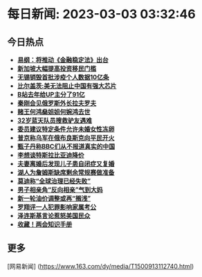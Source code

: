 
# 每日新闻: 2023-03-03 03:32:46
## 今日热点

- **[易纲：将推动《金融稳定法》出台](https://www.163.com/search?keyword=%E6%98%93%E7%BA%B2%EF%BC%9A%E5%B0%86%E6%8E%A8%E5%8A%A8%E3%80%8A%E9%87%91%E8%9E%8D%E7%A8%B3%E5%AE%9A%E6%B3%95%E3%80%8B%E5%87%BA%E5%8F%B0)**
- **[新加坡大幅提高投资移民门槛](https://www.163.com/search?keyword=%E6%96%B0%E5%8A%A0%E5%9D%A1%E5%A4%A7%E5%B9%85%E6%8F%90%E9%AB%98%E6%8A%95%E8%B5%84%E7%A7%BB%E6%B0%91%E9%97%A8%E6%A7%9B)**
- **[无锡销毁首批涉疫个人数据10亿条](https://www.163.com/search?keyword=%E6%97%A0%E9%94%A1%E9%94%80%E6%AF%81%E9%A6%96%E6%89%B9%E6%B6%89%E7%96%AB%E4%B8%AA%E4%BA%BA%E6%95%B0%E6%8D%AE10%E4%BA%BF%E6%9D%A1)**
- **[比尔盖茨:美无法阻止中国有强大芯片](https://www.163.com/search?keyword=%E6%AF%94%E5%B0%94%E7%9B%96%E8%8C%A8%3A%E7%BE%8E%E6%97%A0%E6%B3%95%E9%98%BB%E6%AD%A2%E4%B8%AD%E5%9B%BD%E6%9C%89%E5%BC%BA%E5%A4%A7%E8%8A%AF%E7%89%87)**
- **[B站去年给UP主分了91亿](https://www.163.com/search?keyword=B%E7%AB%99%E5%8E%BB%E5%B9%B4%E7%BB%99UP%E4%B8%BB%E5%88%86%E4%BA%8691%E4%BA%BF)**
- **[秦刚会见俄罗斯外长拉夫罗夫](https://www.163.com/search?keyword=%E7%A7%A6%E5%88%9A%E4%BC%9A%E8%A7%81%E4%BF%84%E7%BD%97%E6%96%AF%E5%A4%96%E9%95%BF%E6%8B%89%E5%A4%AB%E7%BD%97%E5%A4%AB)**
- **[赌王何鸿燊姐姐何婉鸿去世](https://www.163.com/search?keyword=%E8%B5%8C%E7%8E%8B%E4%BD%95%E9%B8%BF%E7%87%8A%E5%A7%90%E5%A7%90%E4%BD%95%E5%A9%89%E9%B8%BF%E5%8E%BB%E4%B8%96)**
- **[32岁蓝天队员搜救驴友遇难](https://www.163.com/search?keyword=32%E5%B2%81%E8%93%9D%E5%A4%A9%E9%98%9F%E5%91%98%E6%90%9C%E6%95%91%E9%A9%B4%E5%8F%8B%E9%81%87%E9%9A%BE)**
- **[委员建议特定条件允许未婚女性冻卵](https://www.163.com/search?keyword=%E5%A7%94%E5%91%98%E5%BB%BA%E8%AE%AE%E7%89%B9%E5%AE%9A%E6%9D%A1%E4%BB%B6%E5%85%81%E8%AE%B8%E6%9C%AA%E5%A9%9A%E5%A5%B3%E6%80%A7%E5%86%BB%E5%8D%B5)**
- **[普京称乌军在俄布良斯克向平民开火](https://www.163.com/search?keyword=%E6%99%AE%E4%BA%AC%E7%A7%B0%E4%B9%8C%E5%86%9B%E5%9C%A8%E4%BF%84%E5%B8%83%E8%89%AF%E6%96%AF%E5%85%8B%E5%90%91%E5%B9%B3%E6%B0%91%E5%BC%80%E7%81%AB)**
- **[甄子丹称BBC们从不报道真实的中国](https://www.163.com/search?keyword=%E7%94%84%E5%AD%90%E4%B8%B9%E7%A7%B0BBC%E4%BB%AC%E4%BB%8E%E4%B8%8D%E6%8A%A5%E9%81%93%E7%9C%9F%E5%AE%9E%E7%9A%84%E4%B8%AD%E5%9B%BD)**
- **[李想谈特斯拉比亚迪降价](https://www.163.com/search?keyword=%E6%9D%8E%E6%83%B3%E8%B0%88%E7%89%B9%E6%96%AF%E6%8B%89%E6%AF%94%E4%BA%9A%E8%BF%AA%E9%99%8D%E4%BB%B7)**
- **[夫妻离婚后发现儿子患自闭症又复婚](https://www.163.com/search?keyword=%E5%A4%AB%E5%A6%BB%E7%A6%BB%E5%A9%9A%E5%90%8E%E5%8F%91%E7%8E%B0%E5%84%BF%E5%AD%90%E6%82%A3%E8%87%AA%E9%97%AD%E7%97%87%E5%8F%88%E5%A4%8D%E5%A9%9A)**
- **[湖人为詹姆斯缺席剩余常规赛做准备](https://www.163.com/search?keyword=%E6%B9%96%E4%BA%BA%E4%B8%BA%E8%A9%B9%E5%A7%86%E6%96%AF%E7%BC%BA%E5%B8%AD%E5%89%A9%E4%BD%99%E5%B8%B8%E8%A7%84%E8%B5%9B%E5%81%9A%E5%87%86%E5%A4%87)**
- **[莫迪称“全球治理已经失败”](https://www.163.com/search?keyword=%E8%8E%AB%E8%BF%AA%E7%A7%B0%E2%80%9C%E5%85%A8%E7%90%83%E6%B2%BB%E7%90%86%E5%B7%B2%E7%BB%8F%E5%A4%B1%E8%B4%A5%E2%80%9D)**
- **[男子相亲角“反向相亲”气到大妈](https://www.163.com/search?keyword=%E7%94%B7%E5%AD%90%E7%9B%B8%E4%BA%B2%E8%A7%92%E2%80%9C%E5%8F%8D%E5%90%91%E7%9B%B8%E4%BA%B2%E2%80%9D%E6%B0%94%E5%88%B0%E5%A4%A7%E5%A6%88)**
- **[新一轮油价调整或再“搁浅”](https://www.163.com/search?keyword=%E6%96%B0%E4%B8%80%E8%BD%AE%E6%B2%B9%E4%BB%B7%E8%B0%83%E6%95%B4%E6%88%96%E5%86%8D%E2%80%9C%E6%90%81%E6%B5%85%E2%80%9D)**
- **[罗翔评一人犯罪影响家属考公](https://www.163.com/search?keyword=%E7%BD%97%E7%BF%94%E8%AF%84%E4%B8%80%E4%BA%BA%E7%8A%AF%E7%BD%AA%E5%BD%B1%E5%93%8D%E5%AE%B6%E5%B1%9E%E8%80%83%E5%85%AC)**
- **[泽连斯基言论惹怒美国民众](https://www.163.com/search?keyword=%E6%B3%BD%E8%BF%9E%E6%96%AF%E5%9F%BA%E8%A8%80%E8%AE%BA%E6%83%B9%E6%80%92%E7%BE%8E%E5%9B%BD%E6%B0%91%E4%BC%97)**
- **[收藏！两会知识手册](https://www.163.com/search?keyword=%E6%94%B6%E8%97%8F%EF%BC%81%E4%B8%A4%E4%BC%9A%E7%9F%A5%E8%AF%86%E6%89%8B%E5%86%8C)**

## 更多
[网易新闻] (https://www.163.com/dy/media/T1500913112740.html)
